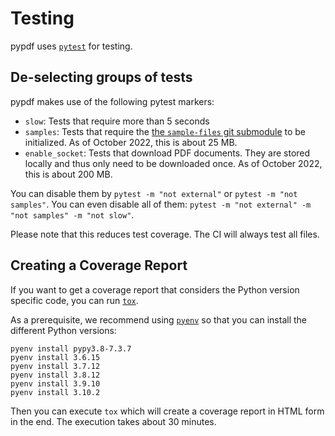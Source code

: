 # Testing

pypdf uses [`pytest`](https://docs.pytest.org/en/7.1.x/) for testing.

## De-selecting groups of tests

pypdf makes use of the following pytest markers:

* `slow`: Tests that require more than 5 seconds
* `samples`: Tests that require the [the `sample-files` git submodule](https://github.com/py-pdf/sample-files) to be initialized. As of October 2022, this is about 25 MB.
* `enable_socket`: Tests that download PDF documents. They are stored locally and thus only need to be downloaded once. As of October 2022, this is about 200 MB.

You can disable them by `pytest -m "not external"` or `pytest -m "not samples"`.
You can even disable all of them: `pytest -m "not external" -m "not samples" -m "not slow"`.

Please note that this reduces test coverage. The CI will always test all files.

## Creating a Coverage Report

If you want to get a coverage report that considers the Python version specific
code, you can run [`tox`](https://tox.wiki/en/latest/).

As a prerequisite, we recommend using [`pyenv`](https://github.com/pyenv/pyenv)
so that you can install the different Python versions:

```
pyenv install pypy3.8-7.3.7
pyenv install 3.6.15
pyenv install 3.7.12
pyenv install 3.8.12
pyenv install 3.9.10
pyenv install 3.10.2
```

Then you can execute `tox` which will create a coverage report in HTML form
in the end. The execution takes about 30 minutes.
